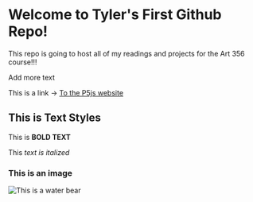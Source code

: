 # Welcome to Tyler's First Github Repo! 

This repo is going to host all of my readings and projects for the Art 356 course!!!

Add more text

This is a link -> [To the P5js website](https://p5js.org/)

## This is Text Styles

This is **BOLD TEXT**

This *text is italized*

### This is an image

![This is a water bear]([https://www.buildabear.com/dw/image/v2/BBNG_PRD/on/demandware.static/-/Sites-buildabear-master/default/dw16039191/56240702533326~x20040057.jpg?sw=800&sh=800&sm=fit](https://ichef.bbci.co.uk/news/480/cpsprodpb/1202C/production/_108227737_gettyimages-490477430.jpg.webp))
